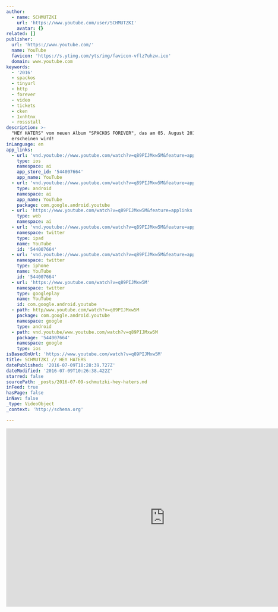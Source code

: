 ```yaml
---
author:
  - name: SCHMUTZKI
    url: 'https://www.youtube.com/user/SCHMUTZKI'
    avatar: {}
related: []
publisher:
  url: 'https://www.youtube.com/'
  name: YouTube
  favicon: 'https://s.ytimg.com/yts/img/favicon-vflz7uhzw.ico'
  domain: www.youtube.com
keywords:
  - '2016'
  - spackos
  - tinyurl
  - http
  - forever
  - video
  - tickets
  - cken
  - 1xnhtnx
  - rossstall
description: >-
  "HEY HATERS" vom neuen Album "SPACKOS FOREVER", das am 05. August 2016
  erscheinen wird!
inLanguage: en
app_links:
  - url: 'vnd.youtube://www.youtube.com/watch?v=q89PIJMxw5M&feature=applinks'
    type: ios
    namespace: ai
    app_store_id: '544007664'
    app_name: YouTube
  - url: 'vnd.youtube://www.youtube.com/watch?v=q89PIJMxw5M&feature=applinks'
    type: android
    namespace: ai
    app_name: YouTube
    package: com.google.android.youtube
  - url: 'https://www.youtube.com/watch?v=q89PIJMxw5M&feature=applinks'
    type: web
    namespace: ai
  - url: 'vnd.youtube://www.youtube.com/watch?v=q89PIJMxw5M&feature=applinks'
    namespace: twitter
    type: ipad
    name: YouTube
    id: '544007664'
  - url: 'vnd.youtube://www.youtube.com/watch?v=q89PIJMxw5M&feature=applinks'
    namespace: twitter
    type: iphone
    name: YouTube
    id: '544007664'
  - url: 'https://www.youtube.com/watch?v=q89PIJMxw5M'
    namespace: twitter
    type: googleplay
    name: YouTube
    id: com.google.android.youtube
  - path: http/www.youtube.com/watch?v=q89PIJMxw5M
    package: com.google.android.youtube
    namespace: google
    type: android
  - path: vnd.youtube/www.youtube.com/watch?v=q89PIJMxw5M
    package: '544007664'
    namespace: google
    type: ios
isBasedOnUrl: 'https://www.youtube.com/watch?v=q89PIJMxw5M'
title: SCHMUTZKI // HEY HATERS
datePublished: '2016-07-09T10:28:39.727Z'
dateModified: '2016-07-09T10:26:38.422Z'
starred: false
sourcePath: _posts/2016-07-09-schmutzki-hey-haters.md
inFeed: true
hasPage: false
inNav: false
_type: VideoObject
_context: 'http://schema.org'

---
```

<iframe src="https://cdn.embedly.com/widgets/media.html?src=https%3A%2F%2Fwww.youtube.com%2Fembed%2Fq89PIJMxw5M%3Ffeature%3Doembed&amp;url=http%3A%2F%2Fwww.youtube.com%2Fwatch%3Fv%3Dq89PIJMxw5M&amp;image=https%3A%2F%2Fi.ytimg.com%2Fvi%2Fq89PIJMxw5M%2Fhqdefault.jpg&amp;key=b7d04c9b404c499eba89ee7072e1c4f7&amp;type=text%2Fhtml&amp;schema=youtube" width="854" height="480" scrolling="no" frameborder="0" allowfullscreen="" style=""></iframe>
